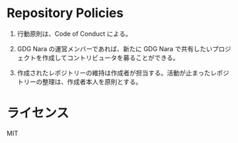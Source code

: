 # Repository Policies

1. 行動原則は、Code of Conduct による。

1. GDG Nara の運営メンバーであれば、新たに GDG Nara で共有したいプロジェクトを作成してコントリビュータを募ることができる。

1. 作成されたレポジトリーの維持は作成者が担当する。活動が止まったレポジトリーの整理は、作成者本人を原則とする。

# ライセンス

MIT
